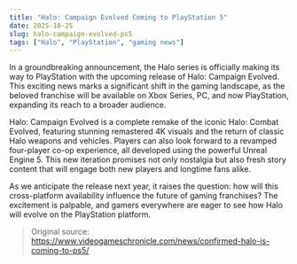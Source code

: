 ```yaml
---
title: "Halo: Campaign Evolved Coming to PlayStation 5"
date: 2025-10-25
slug: halo-campaign-evolved-ps5
tags: ["Halo", "PlayStation", "gaming news"]
---
```


In a groundbreaking announcement, the Halo series is officially making its way to PlayStation with the upcoming release of Halo: Campaign Evolved. This exciting news marks a significant shift in the gaming landscape, as the beloved franchise will be available on Xbox Series, PC, and now PlayStation, expanding its reach to a broader audience.

Halo: Campaign Evolved is a complete remake of the iconic Halo: Combat Evolved, featuring stunning remastered 4K visuals and the return of classic Halo weapons and vehicles. Players can also look forward to a revamped four-player co-op experience, all developed using the powerful Unreal Engine 5. This new iteration promises not only nostalgia but also fresh story content that will engage both new players and longtime fans alike.

As we anticipate the release next year, it raises the question: how will this cross-platform availability influence the future of gaming franchises? The excitement is palpable, and gamers everywhere are eager to see how Halo will evolve on the PlayStation platform.
> Original source: https://www.videogameschronicle.com/news/confirmed-halo-is-coming-to-ps5/
